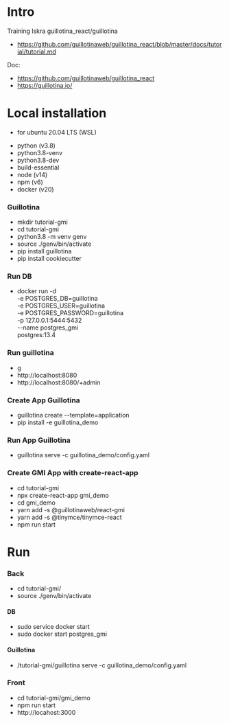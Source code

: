 # Intro

Training Iskra guillotina_react/guillotina
- https://github.com/guillotinaweb/guillotina_react/blob/master/docs/tutorial/tutorial.md

Doc:
- https://github.com/guillotinaweb/guillotina_react
- https://guillotina.io/


# Local installation
* for ubuntu 20.04 LTS (WSL)

- python (v3.8)
- python3.8-venv
- python3.8-dev
- build-essential
- node (v14)
- npm (v6)
- docker (v20)

### Guillotina
- mkdir tutorial-gmi
- cd tutorial-gmi
- python3.8 -m venv genv
- source ./genv/bin/activate
- pip install guillotina
- pip install cookiecutter

### Run DB
- docker run -d \
    -e POSTGRES_DB=guillotina \
    -e POSTGRES_USER=guillotina \
    -e POSTGRES_PASSWORD=guillotina \
    -p 127.0.0.1:5444:5432 \
    --name postgres_gmi \
    postgres:13.4

### Run guillotina
- g
- http://localhost:8080
- http://localhost:8080/+admin

### Create App Guillotina
- guillotina create --template=application
- pip install -e guillotina_demo

### Run App Guillotina
- guillotina serve -c guillotina_demo/config.yaml

### Create GMI App with create-react-app
- cd tutorial-gmi
- npx create-react-app gmi_demo
- cd gmi_demo
- yarn add -s @guillotinaweb/react-gmi
- yarn add -s @tinymce/tinymce-react
- npm run start

# Run

### Back
- cd tutorial-gmi/
- source ./genv/bin/activate

#### DB
- sudo service docker start
- sudo docker start postgres_gmi

#### Guillotina
- /tutorial-gmi/guillotina serve -c guillotina_demo/config.yaml

### Front
- cd tutorial-gmi/gmi_demo
- npm run start
- http://locahost:3000
